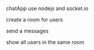chatApp
use nodejs and socket.io


create a room for users 


send a messages 


show all users in the same room
 
